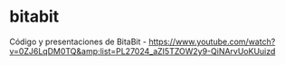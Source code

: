 # bitabit
Código y presentaciones de BitaBit - https://www.youtube.com/watch?v=0ZJ6LqDM0TQ&amp;list=PL27024_aZI5TZOW2y9-QiNArvUoKUuizd
